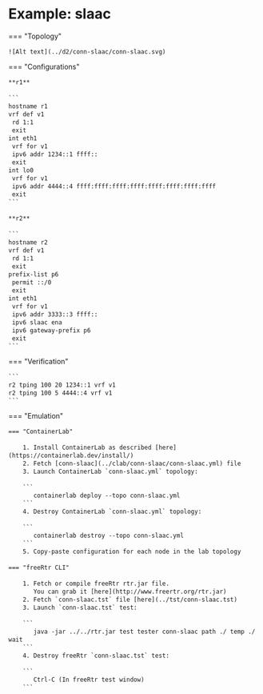 # Example: slaac

=== "Topology"

    ![Alt text](../d2/conn-slaac/conn-slaac.svg)

=== "Configurations"

    **r1**

    ```
    hostname r1
    vrf def v1
     rd 1:1
     exit
    int eth1
     vrf for v1
     ipv6 addr 1234::1 ffff::
     exit
    int lo0
     vrf for v1
     ipv6 addr 4444::4 ffff:ffff:ffff:ffff:ffff:ffff:ffff:ffff
     exit
    ```

    **r2**

    ```
    hostname r2
    vrf def v1
     rd 1:1
     exit
    prefix-list p6
     permit ::/0
     exit
    int eth1
     vrf for v1
     ipv6 addr 3333::3 ffff::
     ipv6 slaac ena
     ipv6 gateway-prefix p6
     exit
    ```

=== "Verification"

    ```
    r2 tping 100 20 1234::1 vrf v1
    r2 tping 100 5 4444::4 vrf v1
    ```

=== "Emulation"

    === "ContainerLab"

        1. Install ContainerLab as described [here](https://containerlab.dev/install/)  
        2. Fetch [conn-slaac](../clab/conn-slaac/conn-slaac.yml) file  
        3. Launch ContainerLab `conn-slaac.yml` topology:  

        ```
           containerlab deploy --topo conn-slaac.yml  
        ```
        4. Destroy ContainerLab `conn-slaac.yml` topology:  

        ```
           containerlab destroy --topo conn-slaac.yml  
        ```
        5. Copy-paste configuration for each node in the lab topology

    === "freeRtr CLI"

        1. Fetch or compile freeRtr rtr.jar file.  
           You can grab it [here](http://www.freertr.org/rtr.jar)  
        2. Fetch `conn-slaac.tst` file [here](../tst/conn-slaac.tst)  
        3. Launch `conn-slaac.tst` test:  

        ```
           java -jar ../../rtr.jar test tester conn-slaac path ./ temp ./ wait
        ```
        4. Destroy freeRtr `conn-slaac.tst` test:  

        ```
           Ctrl-C (In freeRtr test window)
        ```

